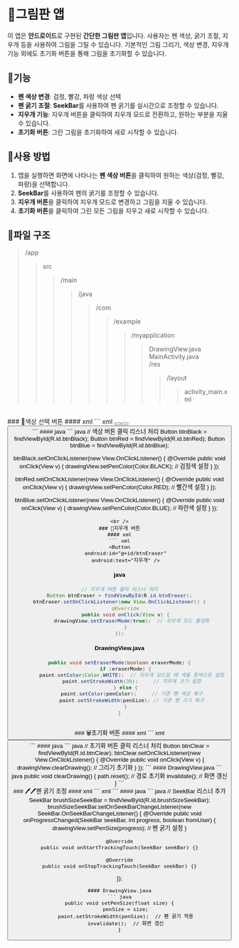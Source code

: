 <h1>🎨그림판 앱</h1>

<p>이 앱은 <strong>안드로이드</strong>로 구현된 <strong>간단한 그림판 앱</strong>입니다. 사용자는 펜 색상, 굵기 조절, 지우개 등을 사용하여 그림을 그릴 수 있습니다. 기본적인 그림 그리기, 색상 변경, 지우개 기능 외에도 초기화 버튼을 통해 그림을 초기화할 수 있습니다.</p>

<h2>📌기능</h2>
<ul>
    <li><strong>펜 색상 변경</strong>: 검정, 빨강, 파랑 색상 선택</li>
    <li><strong>펜 굵기 조절</strong>: <strong>SeekBar</strong>를 사용하여 펜 굵기를 실시간으로 조정할 수 있습니다.</li>
    <li><strong>지우개 기능</strong>: 지우개 버튼을 클릭하여 지우개 모드로 전환하고, 원하는 부분을 지울 수 있습니다.</li>
    <li><strong>초기화 버튼</strong>: 그린 그림을 초기화하여 새로 시작할 수 있습니다.</li>
</ul>

<h2>📌사용 방법</h2>
<ol>
    <li>앱을 실행하면 화면에 나타나는 <strong>펜 색상 버튼</strong>을 클릭하여 원하는 색상(검정, 빨강, 파랑)을 선택합니다.</li>
    <li><strong>SeekBar</strong>를 사용하여 펜의 굵기를 조정할 수 있습니다.</li>
    <li><strong>지우개 버튼</strong>을 클릭하여 지우개 모드로 변경하고 그림을 지울 수 있습니다.</li>
    <li><strong>초기화 버튼</strong>을 클릭하여 그린 모든 그림을 지우고 새로 시작할 수 있습니다.</li>
</ol>

<h2>📌파일 구조</h2>

 >/app
 > > src
 > > > /main
 > > > > /java
 > > > > > /com
 > > > > > > /example
 > > > > > > > /myapplication
 > > > > > > > > DrawingView.java        
 > > > > > > > > MainActivity.java       
 > > > > > > > /res
 > > > > > > > > > /layout
 > > > > > > > > > >activity_main.xml
<br />
### 🎨색상 선택 버튼
#### xml
``` xml
<Button
    android:id="@+id/btnBlack"
    android:text="검정" />
<Button
    android:id="@+id/btnRed"
    android:text="빨강" />
<Button
    android:id="@+id/btnBlue"
    android:text="파랑" />
```
#### java
``` java
// 색상 버튼 클릭 리스너 처리
Button btnBlack = findViewById(R.id.btnBlack);
Button btnRed = findViewById(R.id.btnRed);
Button btnBlue = findViewById(R.id.btnBlue);

btnBlack.setOnClickListener(new View.OnClickListener() {
    @Override
    public void onClick(View v) {
        drawingView.setPenColor(Color.BLACK);  // 검정색 설정
    }
});

btnRed.setOnClickListener(new View.OnClickListener() {
    @Override
    public void onClick(View v) {
        drawingView.setPenColor(Color.RED);    // 빨간색 설정
    }
});

btnBlue.setOnClickListener(new View.OnClickListener() {
    @Override
    public void onClick(View v) {
        drawingView.setPenColor(Color.BLUE);   // 파란색 설정
    }
});

```
<br />
### 🧽지우개 버튼
#### xml
``` xml
<Button
    android:id="@+id/btnEraser"
    android:text="지우개" />
```
#### java
``` java
// 지우개 버튼 클릭 리스너 처리
Button btnEraser = findViewById(R.id.btnEraser);
btnEraser.setOnClickListener(new View.OnClickListener() {
    @Override
    public void onClick(View v) {
        drawingView.setEraserMode(true);  // 지우개 모드 활성화
    }
});
```
#### DrawingView.java
``` java
public void setEraserMode(boolean eraserMode) {
    if (eraserMode) {
        paint.setColor(Color.WHITE);  // 지우개 모드일 때 색을 흰색으로 설정
        paint.setStrokeWidth(30);     // 지우개 크기 설정
    } else {
        paint.setColor(penColor);     // 기존 펜 색상 복구
        paint.setStrokeWidth(penSize); // 기존 펜 크기 복구
    }
}
```
<br />
### 🗑️초기화 버튼
#### xml
``` xml
<Button
    android:id="@+id/btnClear"
    android:text="초기화" />
```
#### java
``` java
// 초기화 버튼 클릭 리스너 처리
Button btnClear = findViewById(R.id.btnClear);
btnClear.setOnClickListener(new View.OnClickListener() {
    @Override
    public void onClick(View v) {
        drawingView.clearDrawing();  // 그리기 초기화
    }
});
```
#### DrawingView.java
``` java
public void clearDrawing() {
    path.reset();  // 경로 초기화
    invalidate();  // 화면 갱신
}
```
<br />
### 🖊️🖊펜 굵기 조정 
#### xml
``` xml
<SeekBar
    android:id="@+id/brushSizeSeekBar"
    android:layout_width="match_parent"
    android:layout_height="wrap_content"
    android:max="100"
    android:progress="10" />
```
#### java
``` java
// SeekBar 리스너 추가
SeekBar brushSizeSeekBar = findViewById(R.id.brushSizeSeekBar);
brushSizeSeekBar.setOnSeekBarChangeListener(new SeekBar.OnSeekBarChangeListener() {
    @Override
    public void onProgressChanged(SeekBar seekBar, int progress, boolean fromUser) {
        drawingView.setPenSize(progress);  // 펜 굵기 설정
    }

    @Override
    public void onStartTrackingTouch(SeekBar seekBar) {}

    @Override
    public void onStopTrackingTouch(SeekBar seekBar) {}
});
```
#### DrawingView.java
``` java
public void setPenSize(float size) {
    penSize = size;
    paint.setStrokeWidth(penSize);  // 펜 굵기 적용
    invalidate();  // 화면 갱신
}
```

